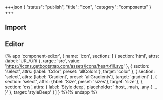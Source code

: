 +++json
{
  "status": "publish",
  "title": "Icon",
  "category": "components"
}
+++

## Import

<app-component-import componentName="icon"></app-component-import>

## Editor

{%
  app 'component-editor', {
    name: 'icon',
    sections: [
      {
        section: 'html',
        attrs: {label: 'URL/URI'},
        target: 'src',
        value: 'https://icons.getbootstrap.com/assets/icons/heart-fill.svg'
      },
      {
        section: 'select',
        attrs: {label: 'Color', preset: 'allColors'},
        target: 'color'
      },
      {
        section: 'select',
        attrs: {label: 'Gradient', preset: 'allGradients'},
        target: 'gradient'
      },
      {
        section: 'select',
        attrs: {label: 'Size', preset: 'sizes'},
        target: 'size'
      },
      {
        section: 'css',
        attrs: {
          label: 'Style deep',
          placeholder: ':host, .main, .any { ... }'
        },
        target: 'styleDeep'
      }
    ]
  }
%}{% endapp %}
